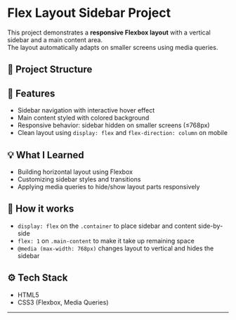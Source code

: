 # Flex Layout Sidebar Project

This project demonstrates a **responsive Flexbox layout** with a vertical sidebar and a main content area.  
The layout automatically adapts on smaller screens using media queries.

## 📁 Project Structure

## 🎯 Features

- Sidebar navigation with interactive hover effect
- Main content styled with colored background
- Responsive behavior: sidebar hidden on smaller screens (≤768px)
- Clean layout using `display: flex` and `flex-direction: column` on mobile

## 💡 What I Learned

- Building horizontal layout using Flexbox
- Customizing sidebar styles and transitions
- Applying media queries to hide/show layout parts responsively

## 🧪 How it works

- `display: flex` on the `.container` to place sidebar and content side-by-side
- `flex: 1` on `.main-content` to make it take up remaining space
- `@media (max-width: 768px)` changes layout to vertical and hides the sidebar

## ⚙️ Tech Stack

- HTML5
- CSS3 (Flexbox, Media Queries)

---

